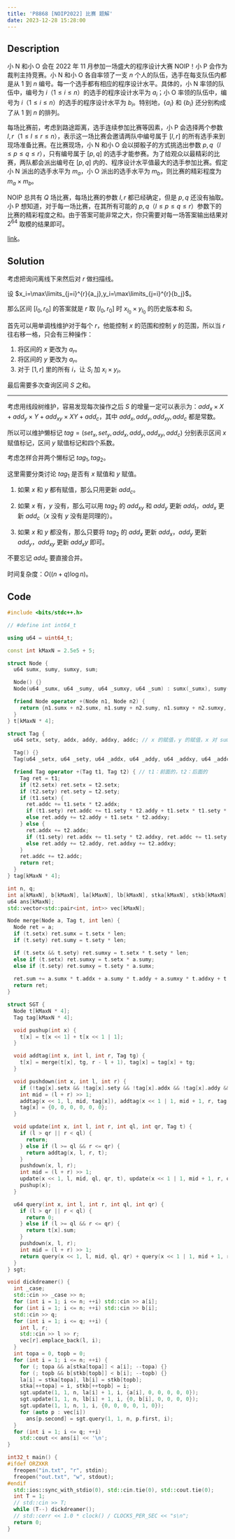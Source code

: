 ```yaml
---
title: 'P8868 [NOIP2022] 比赛 题解'
date: 2023-12-28 15:28:00
---
```


## Description

小 N 和小 O 会在 2022 年 11 月参加一场盛大的程序设计大赛 NOIP！小 P 会作为裁判主持竞赛。小 N 和小 O 各自率领了一支 $n$ 个人的队伍，选手在每支队伍内都是从 $1$ 到 $n$ 编号。每一个选手都有相应的程序设计水平。具体的，小 N 率领的队伍中，编号为 $i$（$1 \leq i \leq n$）的选手的程序设计水平为 $a _ i$；小 O 率领的队伍中，编号为 $i$（$1 \leq i \leq n$）的选手的程序设计水平为 $b _ i$。特别地，$\{a _ i\}$ 和 $\{b _ i\}$ 还分别构成了从 $1$ 到 $n$ 的排列。

每场比赛前，考虑到路途距离，选手连续参加比赛等因素，小 P 会选择两个参数 $l, r$（$1 \leq l \leq r \leq n$），表示这一场比赛会邀请两队中编号属于 $[l, r]$ 的所有选手来到现场准备比赛。在比赛现场，小 N 和小 O 会以掷骰子的方式挑选出参数 $p, q$（$l \leq p \leq q \leq r$），只有编号属于 $[p, q]$ 的选手才能参赛。为了给观众以最精彩的比赛，两队都会派出编号在 $[p, q]$ 内的、程序设计水平值最大的选手参加比赛。假定小 N 派出的选手水平为 $m _ a$，小 O 派出的选手水平为 $m _ b$，则比赛的精彩程度为 $m _ a \times m _ b$。

NOIP 总共有 $Q$ 场比赛，每场比赛的参数 $l, r$ 都已经确定，但是 $p, q$ 还没有抽取。小 P 想知道，对于每一场比赛，在其所有可能的 $p, q$（$l \leq p \leq q \leq r$）参数下的比赛的精彩程度之和。由于答案可能非常之大，你只需要对每一场答案输出结果对 $2 ^ {64}$ 取模的结果即可。

[link](https://www.luogu.com.cn/problem/P8868)。

## Solution

考虑把询问离线下来然后对 $r$ 做扫描线。

设 $x_i=\max\limits_{j=i}^{r}{a_j},y_i=\max\limits_{j=i}^{r}{b_j}$。

那么区间 $[l_0,r_0]$ 的答案就是 $r$ 取 $[l_0,r_0]$ 时 $x_{l_0}\times y_{l_0}$ 的历史版本和 $S$。

首先可以用单调栈维护对于每个 $r$，他能控制 $x$ 的范围和控制 $y$ 的范围，所以当 $r$ 往右移一格，只会有三种操作：

1. 将区间的 $x$ 更改为 $a_r$。
2. 将区间的 $y$ 更改为 $a_r$。
3. 对于 $[1,r]$ 里的所有 $i$，让 $S_i$ 加 $x_i\times y_i$。

最后需要多次查询区间 $S$ 之和。

---

考虑用线段树维护，容易发现每次操作之后 $S$ 的增量一定可以表示为：$add_{x}\times X+add_y\times Y+add_{xy}\times XY+add_c$，其中 $add_x,add_y,add_{xy},add_c$ 都是常数。

所以可以维护懒标记 $tag=(set_x,set_y,add_x,add_y,add_{xy},add_c)$ 分别表示区间 $x$ 赋值标记，区间 $y$ 赋值标记和四个系数。

考虑怎样合并两个懒标记 $tag_1,tag_2$。

这里需要分类讨论 $tag_1$ 是否有 $x$ 赋值和 $y$ 赋值。

1. 如果 $x$ 和 $y$ 都有赋值，那么只用更新 $add_c$。

2. 如果 $x$ 有，$y$ 没有，那么可以用 $tag_2$ 的 $add_{xy}$ 和 $add_y$ 更新 $add_t$，$add_x$ 更新 $add_c$（$x$ 没有 $y$ 没有是同理的）。

3. 如果 $x$ 和 $y$ 都没有，那么只要将 $tag_2$ 的 $add_x$ 更新 $add_x$，$add_y$ 更新 $add_y$，$add_{xy}$ 更新 $add_xy$ 即可。

不要忘记 $add_c$ 要直接合并。

时间复杂度：$O((n+q)\log n)$。

## Code

```cpp
#include <bits/stdc++.h>

// #define int int64_t

using u64 = uint64_t;

const int kMaxN = 2.5e5 + 5;

struct Node {
  u64 sumx, sumy, sumxy, sum;

  Node() {}
  Node(u64 _sumx, u64 _sumy, u64 _sumxy, u64 _sum) : sumx(_sumx), sumy(_sumy), sumxy(_sumxy), sum(_sum) {}

  friend Node operator +(Node n1, Node n2) {
    return {n1.sumx + n2.sumx, n1.sumy + n2.sumy, n1.sumxy + n2.sumxy, n1.sum + n2.sum};
  }
} t[kMaxN * 4];

struct Tag {
  u64 setx, sety, addx, addy, addxy, addc; // x 的赋值，y 的赋值，x 对 sum 的系数，y 对 sum 的系数，xy 对 sum 的系数，常数对 sum 的系数

  Tag() {}
  Tag(u64 _setx, u64 _sety, u64 _addx, u64 _addy, u64 _addxy, u64 _addc) : setx(_setx), sety(_sety), addx(_addx), addy(_addy), addxy(_addxy), addc(_addc) {}

  friend Tag operator +(Tag t1, Tag t2) { // t1：前面的，t2：后面的
    Tag ret = t1;
    if (t2.setx) ret.setx = t2.setx;
    if (t2.sety) ret.sety = t2.sety;
    if (t1.setx) {
      ret.addc += t1.setx * t2.addx;
      if (t1.sety) ret.addc += t1.sety * t2.addy + t1.setx * t1.sety * t2.addxy;
      else ret.addy += t2.addy + t1.setx * t2.addxy;
    } else {
      ret.addx += t2.addx;
      if (t1.sety) ret.addx += t1.sety * t2.addxy, ret.addc += t1.sety * t2.addy;
      else ret.addy += t2.addy, ret.addxy += t2.addxy;
    }
    ret.addc += t2.addc;
    return ret;
  }
} tag[kMaxN * 4];

int n, q;
int a[kMaxN], b[kMaxN], la[kMaxN], lb[kMaxN], stka[kMaxN], stkb[kMaxN];
u64 ans[kMaxN];
std::vector<std::pair<int, int>> vec[kMaxN];

Node merge(Node a, Tag t, int len) {
  Node ret = a;
  if (t.setx) ret.sumx = t.setx * len;
  if (t.sety) ret.sumy = t.sety * len;

  if (t.setx && t.sety) ret.sumxy = t.setx * t.sety * len;
  else if (t.setx) ret.sumxy = t.setx * a.sumy;
  else if (t.sety) ret.sumxy = t.sety * a.sumx;
  
  ret.sum += a.sumx * t.addx + a.sumy * t.addy + a.sumxy * t.addxy + t.addc * len;
  return ret;
}

struct SGT {
  Node t[kMaxN * 4];
  Tag tag[kMaxN * 4];

  void pushup(int x) {
    t[x] = t[x << 1] + t[x << 1 | 1];
  }

  void addtag(int x, int l, int r, Tag tg) {
    t[x] = merge(t[x], tg, r - l + 1), tag[x] = tag[x] + tg;
  }

  void pushdown(int x, int l, int r) {
    if (!tag[x].setx && !tag[x].sety && !tag[x].addx && !tag[x].addy && !tag[x].addxy && !tag[x].addc) return;
    int mid = (l + r) >> 1;
    addtag(x << 1, l, mid, tag[x]), addtag(x << 1 | 1, mid + 1, r, tag[x]);
    tag[x] = {0, 0, 0, 0, 0, 0};
  }

  void update(int x, int l, int r, int ql, int qr, Tag t) {
    if (l > qr || r < ql) {
      return;
    } else if (l >= ql && r <= qr) {
      return addtag(x, l, r, t);
    }
    pushdown(x, l, r);
    int mid = (l + r) >> 1;
    update(x << 1, l, mid, ql, qr, t), update(x << 1 | 1, mid + 1, r, ql, qr, t);
    pushup(x);
  }

  u64 query(int x, int l, int r, int ql, int qr) {
    if (l > qr || r < ql) {
      return 0;
    } else if (l >= ql && r <= qr) {
      return t[x].sum;
    }
    pushdown(x, l, r);
    int mid = (l + r) >> 1;
    return query(x << 1, l, mid, ql, qr) + query(x << 1 | 1, mid + 1, r, ql, qr);
  }
} sgt;

void dickdreamer() {
  int _case;
  std::cin >> _case >> n;
  for (int i = 1; i <= n; ++i) std::cin >> a[i];
  for (int i = 1; i <= n; ++i) std::cin >> b[i];
  std::cin >> q;
  for (int i = 1; i <= q; ++i) {
    int l, r;
    std::cin >> l >> r;
    vec[r].emplace_back(l, i);
  }
  int topa = 0, topb = 0;
  for (int i = 1; i <= n; ++i) {
    for (; topa && a[stka[topa]] < a[i]; --topa) {}
    for (; topb && b[stkb[topb]] < b[i]; --topb) {}
    la[i] = stka[topa], lb[i] = stkb[topb];
    stka[++topa] = i, stkb[++topb] = i;
    sgt.update(1, 1, n, la[i] + 1, i, {a[i], 0, 0, 0, 0, 0});
    sgt.update(1, 1, n, lb[i] + 1, i, {0, b[i], 0, 0, 0, 0});
    sgt.update(1, 1, n, 1, i, {0, 0, 0, 0, 1, 0});
    for (auto p : vec[i])
      ans[p.second] = sgt.query(1, 1, n, p.first, i);
  }
  for (int i = 1; i <= q; ++i)
    std::cout << ans[i] << '\n';
}

int32_t main() {
#ifdef ORZXKR
  freopen("in.txt", "r", stdin);
  freopen("out.txt", "w", stdout);
#endif
  std::ios::sync_with_stdio(0), std::cin.tie(0), std::cout.tie(0);
  int T = 1;
  // std::cin >> T;
  while (T--) dickdreamer();
  // std::cerr << 1.0 * clock() / CLOCKS_PER_SEC << "s\n";
  return 0;
}
```